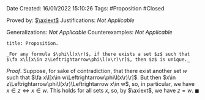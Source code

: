 <br />
<br />

Date Created: 16/01/2022 15:10:26
Tags: #Proposition #Closed

Proved by: [$\axiext$](Axiom%20of%20Extensionality.md)
Justifications: _Not Applicable_

Generalizations: _Not Applicable_
Counterexamples: _Not Applicable_

``` ad-Proposition
title: Proposition.

_For any formula $\phi\l(x\r)$, if there exists a set $z$ such that $\fa x\l[x\in z\Leftrightarrow\phi\l(x\r)\r]$, then $z$ is unique._

```

_Proof_. Suppose, for sake of contradiction, that there exist another set $w$ such that $\fa x\l[x\in w\Leftrightarrow\phi\l(x\r)\r]$. But then $x\in z\Leftrightarrow\phi\l(x\r)\Leftrightarrow x\in w$, so, in particular, we have $x\in z\Leftrightarrow x\in w$. This holds for all sets $x$, so, by $\axiext$, we have $z=w$.<span style="float:right;">$\blacksquare$</span>

